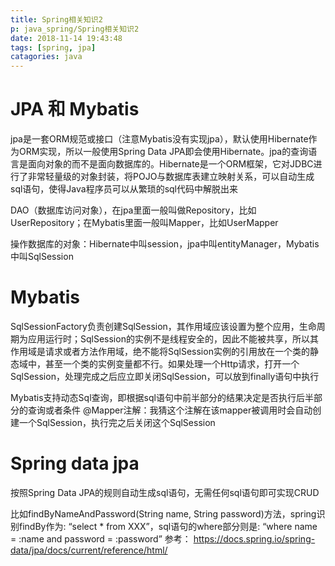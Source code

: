 ```yaml
---
title: Spring相关知识2
p: java_spring/Spring相关知识2
date: 2018-11-14 19:43:48
tags: [spring, jpa]
catagories: java
---
```


# JPA 和 Mybatis
jpa是一套ORM规范或接口（注意Mybatis没有实现jpa），默认使用Hibernate作为ORM实现，所以一般使用Spring Data JPA即会使用Hibernate。jpa的查询语言是面向对象的而不是面向数据库的。Hibernate是一个ORM框架，它对JDBC进行了非常轻量级的对象封装，将POJO与数据库表建立映射关系，可以自动生成sql语句，使得Java程序员可以从繁琐的sql代码中解脱出来

DAO（数据库访问对象），在jpa里面一般叫做Repository，比如UserRepository；在Mybatis里面一般叫Mapper，比如UserMapper

操作数据库的对象：Hibernate中叫session，jpa中叫entityManager，Mybatis中叫SqlSession

# Mybatis
SqlSessionFactory负责创建SqlSession，其作用域应该设置为整个应用，生命周期为应用运行时；SqlSession的实例不是线程安全的，因此不能被共享，所以其作用域是请求或者方法作用域，绝不能将SqlSession实例的引用放在一个类的静态域中，甚至一个类的实例变量都不行。如果处理一个Http请求，打开一个SqlSession，处理完成之后应立即关闭SqlSession，可以放到finally语句中执行

Mybatis支持动态Sql查询，即根据sql语句中前半部分的结果决定是否执行后半部分的查询或者条件
@Mapper注解：我猜这个注解在该mapper被调用时会自动创建一个SqlSession，执行完之后关闭这个SqlSession

# Spring data jpa
按照Spring Data JPA的规则自动生成sql语句，无需任何sql语句即可实现CRUD

比如findByNameAndPassword(String name, String password)方法，spring识别findBy作为: “select * from XXX”，sql语句的where部分则是: “where name = :name and password = :password”
参考： https://docs.spring.io/spring-data/jpa/docs/current/reference/html/

